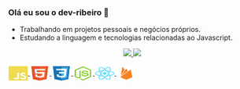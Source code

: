 ### Olá eu sou o dev-ribeiro 👋

<ul>
  <li>Trabalhando em projetos pessoais e negócios próprios.</li>
  <li>Estudando a linguagem e tecnologias relacionadas ao Javascript.</li>
</ul>

<div align="center">
  <a href="https://github.com/dev-ribeiro">
  <img height="180em" src="https://github-readme-stats.vercel.app/api?username=dev-ribeiro&show_icons=true&theme=dark&include_all_commits=true&count_private=true"/>
  <img height="180em" src="https://github-readme-stats.vercel.app/api/top-langs/?username=dev-ribeiro&layout=compact&langs_count=7&theme=dark"/>
</div>

 <div style="display: inline_block"><br>
  <img align="center" alt="" height="30" width="40" src="https://raw.githubusercontent.com/devicons/devicon/master/icons/javascript/javascript-plain.svg">
  <img align="center" alt="" height="30" width="40" src="https://raw.githubusercontent.com/devicons/devicon/master/icons/html5/html5-original.svg">
  <img align="center" alt="" height="30" width="40" src="https://raw.githubusercontent.com/devicons/devicon/master/icons/css3/css3-original.svg">
   <img align="center" alt="" height="30" width="40" src="https://raw.githubusercontent.com/devicons/devicon/master/icons/nodejs/nodejs-plain.svg">
   <img align="center" alt="" height="30" width="40" src="https://raw.githubusercontent.com/devicons/devicon/master/icons/react/react-original.svg">
	 <img align="center" alt="" height="30" width="40" src="https://raw.githubusercontent.com/devicons/devicon/master/icons/firebase/firebase-plain.svg">
</div>
  
<!--
**dev-ribeiro/dev-ribeiro** is a ✨ _special_ ✨ repository because its `README.md` (this file) appears on your GitHub profile.

Here are some ideas to get you started:

- 🔭 I’m currently working on ...
- 🌱 I’m currently learning ...
- 👯 I’m looking to collaborate on ...
- 🤔 I’m looking for help with ...
- 💬 Ask me about ...
- 📫 How to reach me: ...
- 😄 Pronouns: ...
- ⚡ Fun fact: ...
-->
